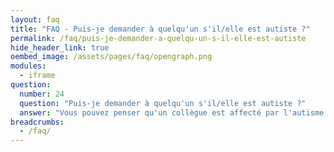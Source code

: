 ```yaml
---
layout: faq
title: "FAQ - Puis-je demander à quelqu'un s'il/elle est autiste ?"
permalink: /faq/puis-je-demander-a-quelqu-un-s-il-elle-est-autiste
hide_header_link: true
oembed_image: /assets/pages/faq/opengraph.png
modules:
  - iframe
question: 
  number: 24
  question: "Puis-je demander à quelqu'un s'il/elle est autiste ?"
  answer: "Vous pouvez penser qu'un collègue est affecté par l'autisme. Cependant en tant que collègue, la personne vous le dira si elle se sent prête et qu'elle pense que cela soit bien que vous soyez informé. Poser cette question à quelqu'un peut générer de l'anxiété et du stress.  Si vous connaissez la personne suffisamment, elle vous le dira en temps voulu. "
breadcrumbs:
  - /faq/
---
```


